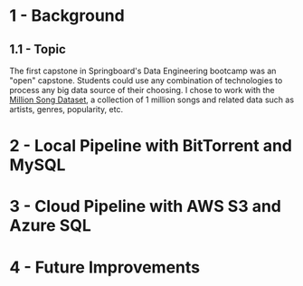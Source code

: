 # 1 - Background
## 1.1 - Topic
The first capstone in Springboard's Data Engineering bootcamp was an "open" capstone. Students could use any combination of technologies
to process any big data source of their choosing. I chose to work with the [Million Song Dataset](http://millionsongdataset.com/), a
collection of 1 million songs and related data such as artists, genres, popularity, etc.

# 2 - Local Pipeline with BitTorrent and MySQL

# 3 - Cloud Pipeline with AWS S3 and Azure SQL

# 4 - Future Improvements
